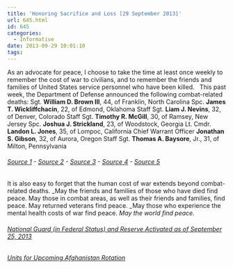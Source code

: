 ```yaml
---
title: 'Honoring Sacrifice and Loss [29 September 2013]'
url: 645.html
id: 645
categories:
  - Informative
date: 2013-09-29 10:01:10
tags:
---
```


As an advocate for peace, I choose to take the time at least once weekly to remember the cost of war to civilians, and to remember the friends and families of United States service personnel who have been killed.   This past week, the Department of Defense announced the following combat-related deaths: Sgt. **William D. Brown III**, 44, of Franklin, North Carolina Spc. **James T. Wickliffchacin**, 22, of Edmond, Oklahoma Staff Sgt. **Liam J. Nevins**, 32, of Denver, Colorado Staff Sgt. **Timothy R. McGill**, 30, of Ramsey, New Jersey Spc. **Joshua J. Strickland**, 23, of Woodstock, Georgia Lt. Cmdr. **Landon L. Jones**, 35, of Lompoc, California Chief Warrant Officer **Jonathan S. Gibson**, 32, of Aurora, Oregon Staff Sgt. **Thomas A. Baysore**, Jr., 31, of Milton, Pennsylvania

###### [Source 1](http://www.defense.gov//releases/release.aspx?releaseid=16276) \- [Source 2](http://www.defense.gov//releases/release.aspx?releaseid=16277) \- [Source 3](http://www.defense.gov//releases/release.aspx?releaseid=16278) \- [Source 4](http://www.defense.gov//releases/release.aspx?releaseid=16280) \- [Source 5](http://www.defense.gov//releases/release.aspx?releaseid=16285)[](http://www.defense.gov//releases/release.aspx?releaseid=16236)

It is also easy to forget that the human cost of war extends beyond combat-related deaths. _May the friends and families of those who have died find peace. May those in combat areas, as well as their friends and families, find peace. May returned veterans find peace. _May those who experience the mental health costs of war find peace. _May the world find peace._

###### [National Guard (in Federal Status) and Reserve Activated as of September 25, 2013](http://www.defense.gov//releases/release.aspx?releaseid=16281)

###### [Units for Upcoming Afghanistan Rotation](http://www.defense.gov//releases/release.aspx?releaseid=16279)